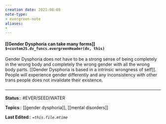 ```yaml
---
creation date: 2021-08-08
note-type: 
- evergreen-note
aliases:
- 
---
```


#### [[Gender Dysphoria can take many forms]] `$=customJS.dv_funcs.evergreenHeader(dv, this)`

Gender Dysphoria does not have to be a strong sense of being completely in the wrong body and completely the wrong gender with all the wrong body parts. [[Gender Dysphoria is based in a intrinsic wrongness of self]]. People will experience gender differently and any inconsistency with other trans people does not invalidate their existence. 

### <hr class="footnote"/>

**Status**:: #EVER/SEED/WATER 

**Topics**::  [[gender dysphoria]], [[mental disorders]]
	
**Last Edited**:: *`=this.file.mtime`*

